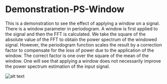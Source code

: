 # Demonstration-PS-Window
This is a demonstration to see the effect of applying a window on a signal. There is a window parameter in periodogram. A window is first applied to the signal and then the FFT is calculated. We take the square of the absolute value of the FFT to obtain the power spectrum of the windowed signal. However, the periodogram function scales the result by a correction factor to compensate for the loss of power due to the application of the window. The correct factor is one over the square of the mean of the window. One will see that applying a window does not necessarily improve the power spectrum estimation of the input signal.

![alt text](https://github.com/liangsizhuang/Demonstration-PS-Window/blob/master/figure.png)
